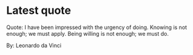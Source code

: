 # Latest quote 

Quote: I have been impressed with the urgency of doing. Knowing is not enough; we must apply. Being willing is not enough; we must do. 

By: Leonardo da Vinci